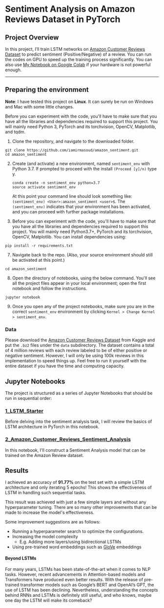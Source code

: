 # Sentiment Analysis on Amazon Reviews Dataset in PyTorch

## Project Overview
In this project, I’ll train LSTM networks on [Amazon Customer Reviews Dataset](https://www.kaggle.com/bittlingmayer/amazonreviews) to predict sentiment (Positive/Negative) of a review. You can run the codes on GPU to speed up the training process significantly. You can also use [My Notebook on Google Colab](https://colab.research.google.com/drive/1pFduf8iVOuFGm9-nkPxQEm3GniPhEBzw?usp=sharing) if your hardware is not powerful enough.

---

## Preparing the environment
**Note**: I have tested this project on __Linux__. It can surely be run on Windows and Mac with some little changes.

Before you can experiment with the code, you'll have to make sure that you have all the libraries and dependencies required to support this project. You will mainly need Python 3, PyTorch and its torchvision, OpenCV, Matplotlib, and tqdm.

1. Clone the repository, and navigate to the downloaded folder.
```
git clone https://github.com/iamirmasoud/amazon_sentiment.git
cd amazon_sentiment
```

2. Create (and activate) a new environment, named `sentiment_env` with Python 3.7. If prompted to proceed with the install `(Proceed [y]/n)` type y.

	```shell
	conda create -n sentiment_env python=3.7
	source activate sentiment_env
	```
	
	At this point your command line should look something like: `(sentiment_env) <User>:amazon_sentiment <user>$`. The `(sentiment_env)` indicates that your environment has been activated, and you can proceed with further package installations.

6. Before you can experiment with the code, you'll have to make sure that you have all the libraries and dependencies required to support this project. You will mainly need Python3.7+, PyTorch and its torchvision, OpenCV, Matplotlib. You can install  dependencies using:
```
pip install -r requirements.txt
```

7. Navigate back to the repo. (Also, your source environment should still be activated at this point.)
```shell
cd amazon_sentiment
```

8. Open the directory of notebooks, using the below command. You'll see all the project files appear in your local environment; open the first notebook and follow the instructions.
```shell
jupyter notebook
```

9. Once you open any of the project notebooks, make sure you are in the correct `sentiment_env` environment by clicking `Kernel > Change Kernel > sentiment_env`.


### Data

Please download the [Amazon Customer Reviews Dataset](https://www.kaggle.com/bittlingmayer/amazonreviews) from Kaggle and put the `.bz2` files under the `data` subdirectory. The dataset contains a total of 4 million reviews with each review labeled to be of either positive or negative sentiment. However, I will only be using 100k reviews in this implementation to speed things up. Feel free to run it yourself with the entire dataset if you have the time and computing capacity. 


## Jupyter Notebooks
The project is structured as a series of Jupyter Notebooks that should be run in sequential order:

### [1_LSTM_Starter](1_LSTM_Starter.ipynb)

Before delving into the sentiment analysis task, I will review the basics of LSTM architecture in PyTorch in this notebook.

### [2_Amazon_Customer_Reviews_Sentiment_Analysis](2_Amazon_Customer_Reviews_Sentiment_Analysis.ipynb) 

In this notebook, I'll construct a Sentiment Analysis model that can be trained on the Amazon Review dataset.


## Results

I achieved an accuracy of **91.77%** on the test set with a simple LSTM architecture and only iterating 5 epochs! This shows the effectiveness of LSTM in handling such sequential tasks.

This result was achieved with just a few simple layers and without any hyperparameter tuning. There are so many other improvements that can be made to increase the model's effectiveness.

Some improvement suggestions are as follows:
- Running a hyperparameter search to optimize the configurations. 
- Increasing the model complexity
    - E.g. Adding more layers/using bidirectional LSTMs
- Using pre-trained word embeddings such as [GloVe](https://nlp.stanford.edu/projects/glove/) embeddings

#### Beyond LSTMs
For many years, LSTMs has been state-of-the-art when it comes to NLP tasks. However, recent advancements in Attention-based models and Transformers have produced even better results. With the release of pre-trained transformer models such as Google’s BERT and OpenAI’s GPT, the use of LSTM has been declining. Nevertheless, understanding the concepts behind RNNs and LSTMs is definitely still useful, and who knows, maybe one day the LSTM will make its comeback?
